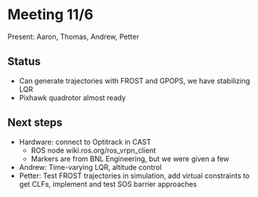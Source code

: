# Meeting 11/6

Present: Aaron, Thomas, Andrew, Petter

## Status
 - Can generate trajectories with FROST and GPOPS, we have stabilizing LQR
 - Pixhawk quadrotor almost ready

## Next steps
 - Hardware: connect to Optitrack in CAST
 	- ROS node wiki.ros.org/ros_vrpn_client
 	- Markers are from BNL Engineering, but we were given a few
 - Andrew: Time-varying LQR, altitude control
 - Petter: Test FROST trajectories in simulation, add virtual constraints to get CLFs, implement and test SOS barrier approaches